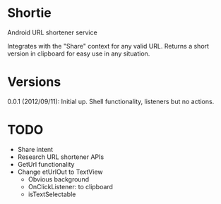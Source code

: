 Shortie
=======

Android URL shortener service

Integrates with the "Share" context for any valid URL. Returns a short version in clipboard for easy use in any situation.


Versions
========

0.0.1    (2012/09/11):
    Initial up.
    Shell functionality, listeners but no actions.
    


TODO
====

- Share intent
- Research URL shortener APIs
- GetUrl functionality
- Change etUrlOut to TextView
    - Obvious background
    - OnClickListener: to clipboard
    - isTextSelectable